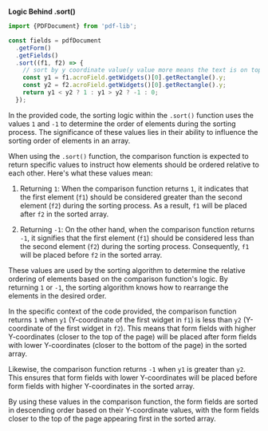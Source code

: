 **Logic Behind .sort()**

```typescript
import {PDFDocument} from 'pdf-lib';

const fields = pdfDocument
  .getForm()
  .getFields()
  .sort((f1, f2) => {
    // sort by y coordinate value(y value more means the text is on top)
    const y1 = f1.acroField.getWidgets()[0].getRectangle().y;
    const y2 = f2.acroField.getWidgets()[0].getRectangle().y;
    return y1 < y2 ? 1 : y1 > y2 ? -1 : 0;
  });
```

In the provided code, the sorting logic within the `.sort()` function uses the values `1` and `-1` to determine the
order of elements during the sorting process. The significance of these values lies in their ability to influence the
sorting order of elements in an array.

When using the `.sort()` function, the comparison function is expected to return specific values to instruct how
elements should be ordered relative to each other. Here's what these values mean:

1. Returning `1`:
   When the comparison function returns `1`, it indicates that the first element (`f1`) should be considered greater
   than the second element (`f2`) during the sorting process. As a result, `f1` will be placed after `f2` in the sorted
   array.

2. Returning `-1`:
   On the other hand, when the comparison function returns `-1`, it signifies that the first element (`f1`) should be
   considered less than the second element (`f2`) during the sorting process. Consequently, `f1` will be placed
   before `f2` in the sorted array.

These values are used by the sorting algorithm to determine the relative ordering of elements based on the comparison
function's logic. By returning `1` or `-1`, the sorting algorithm knows how to rearrange the elements in the desired
order.

In the specific context of the code provided, the comparison function returns `1` when `y1` (Y-coordinate of the first
widget in `f1`) is less than `y2` (Y-coordinate of the first widget in `f2`). This means that form fields with higher
Y-coordinates (closer to the top of the page) will be placed after form fields with lower Y-coordinates (closer to the
bottom of the page) in the sorted array.

Likewise, the comparison function returns `-1` when `y1` is greater than `y2`. This ensures that form fields with lower
Y-coordinates will be placed before form fields with higher Y-coordinates in the sorted array.

By using these values in the comparison function, the form fields are sorted in descending order based on their
Y-coordinate values, with the form fields closer to the top of the page appearing first in the sorted array.
